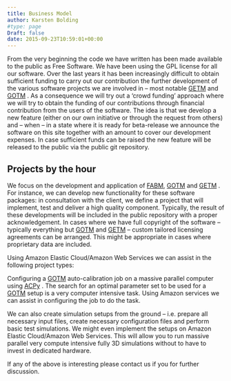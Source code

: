 ```yaml
---
title: Business Model
author: Karsten Bolding
#type: page
Draft: false
date: 2015-09-23T10:59:01+00:00
---
```


From the very beginning the code we have written has been made available to the 
public as Free Software. We have been using the GPL license for all our 
software. Over the last years it has been increasingly difficult to obtain 
sufficient funding to carry out our contribution the further development of the 
various software projects we are involved in – most notable 
[GETM](http://www.getm.eu)
 and 
[GOTM](http://www.gotm.net)
. As 
a consequence we will try out a ‘crowd funding’ approach where we will try 
to obtain the funding of our contributions through financial contribution from 
the users of the software. The idea is that we develop a new feature (either on 
our own initiative or through the request from others) and – when – in a 
state where it is ready for beta-release we announce the software on this site 
together with an amount to cover our development expenses. In case sufficient 
funds can be raised the new feature will be released to the public via the 
public git repository.

## Projects by the hour

We focus on the development and application of 
[FABM](http://www.fabm.net/wiki), 
[GOTM](http://www.gotm.net)
 and 
[GETM](http://www.getm.eu)
. For 
instance, we can develop new functionality for these software packages: in 
consultation with the client, we define a project that will implement, test and 
deliver a high quality component. Typically, the result of these developments 
will be included in the public repository with a proper acknowledgement. In 
cases where we have full copyright of the software – typically everything but 
[GOTM](http://www.gotm.net)
 and 
[GETM](http://www.getm.eu)
 – custom tailored licensing agreements can be arranged. This 
might be appropriate in cases where proprietary data are included.

Using Amazon Elastic Cloud/Amazon Web Services we can assist in the following 
project types:

Configuring a 
[GOTM](http://www.gotm.net)
 auto-calibration job on a massive parallel computer using 
[ACPy](/portfolio/acpy/)
. The search for an optimal parameter set to be used for a 
[GOTM](http://www.gotm.net)
 setup is a 
very computer intensive task. Using Amazon services we can assist in 
configuring the job to do the task.

We can also create simulation setups from the ground – i.e. prepare all 
necessary input files, create necessary configuration files and perform basic 
test simulations. We might even implement the setups on Amazon Elastic 
Cloud/Amazon Web Services. This will allow you to run massive parallel very 
compute intensive fully 3D simulations without to have to invest in dedicated 
hardware.

If any of the above is interesting please contact us if you for further 
discussion.
